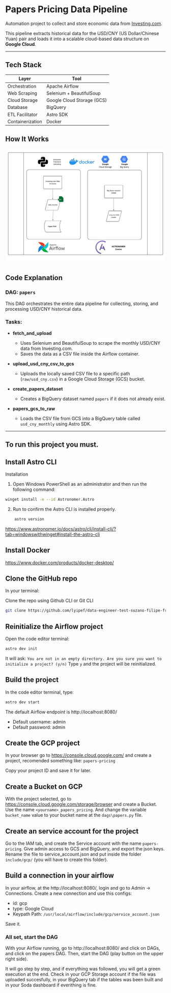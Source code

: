 # Papers Pricing Data Pipeline

Automation project to collect and store economic data from [Investing.com](https://br.investing.com).

This pipeline extracts historical data for the USD/CNY (US Dollar/Chinese Yuan) pair and loads it into a scalable cloud-based data structure on **Google Cloud**.

---


## Tech Stack

| Layer           | Tool                      |
|-----------------|----------------------------|
| Orchestration   | Apache Airflow             |
| Web Scraping    | Selenium + BeautifulSoup   |
| Cloud Storage   | Google Cloud Storage (GCS) |
| Database        | BigQuery                   |
| ETL Facilitator | Astro SDK                  |
| Containerization| Docker                     |

## How It Works

![Diagram](src/scraper/Diagrama%20em%20branco.png)


## Code Explanation

### DAG: `papers`

This DAG orchestrates the entire data pipeline for collecting, storing, and processing USD/CNY historical data.

### Tasks:

- **fetch_and_upload**
  - Uses Selenium and BeautifulSoup to scrape the monthly USD/CNY data from Investing.com.
  - Saves the data as a CSV file inside the Airflow container.

- **upload_usd_cny_csv_to_gcs**
  - Uploads the locally saved CSV file to a specific path (`raw/usd_cny.csv`) in a Google Cloud Storage (GCS) bucket.

- **create_papers_dataset**
  - Creates a BigQuery dataset named `papers` if it does not already exist.

- **papers_gcs_to_raw**
  - Loads the CSV file from GCS into a BigQuery table called `usd_cny_monthly` using Astro SDK.

---
## To run this project you must.

## Install Astro CLI

Installation
1. Open Windows PowerShell as an administrator and then run the following command:
```bash
winget install -e --id Astronomer.Astro
```
2. Run to confirm the Astro CLI is installed properly.
```bash
    astro version
```
https://www.astronomer.io/docs/astro/cli/install-cli/?tab=windowswithwinget#install-the-astro-cli

## Install Docker
https://www.docker.com/products/docker-desktop/

## Clone the GitHub repo

In your terminal:

Clone the repo using Github CLI or Git CLI

```bash
git clone https://github.com/lyipef/data-engineer-test-suzano-filipe-freitas.git
```

## Reinitialize the Airflow project
Open the code editor terminal:
```bash
astro dev init
```
It will ask: ```You are not in an empty directory. Are you sure you want to initialize a project? (y/n)```
Type ```y``` and the project will be reinitialized.


## Build the project
In the code editor terminal, type:

```bash
astro dev start
```
The default Airflow endpoint is http://localhost:8080/

- Default username: admin
- Default password: admin

## Create the GCP project
In your browser go to https://console.cloud.google.com/ and create a project, recomended something like:  ```papers-pricing```

Copy your project ID and save it for later.

## Create a Bucket on GCP

With the project selected, go to https://console.cloud.google.com/storage/browser and create a Bucket.
Use the name ```<yourname>_papers_pricing```.
And change the variable ```bucket_name``` value to your bucket name at the ```dags\papers.py``` file.

## Create an service account for the project

Go to the IAM tab, and create the Service account with the name ```papers-pricing```.
Give admin access to GCS and BigQuery, and export the json keys. Rename the file to service_account.json and put inside the folder ```include/gcp/``` (you will have to create this folder).

## Build a connection in your airflow

In your airflow, at the http://localhost:8080/, login and go to Admin → Connections.
Create a new connection and use this configs:
- id: gcp
- type: Google Cloud
- Keypath Path: `/usr/local/airflow/include/gcp/service_account.json`

Save it.

### All set, start the DAG

With your Airflow running, go to http://localhost:8080/ and click on DAGs, and click on the papers DAG.
Then, start the DAG (play button on the upper right side).

It will go step by step, and if everything was followed, you will get a green execution at the end.
Check in your GCP Storage account if the file was uploaded succesfully, in your BigQuery tab if the tables was been built and in your Soda dashboard if everithing is fine.